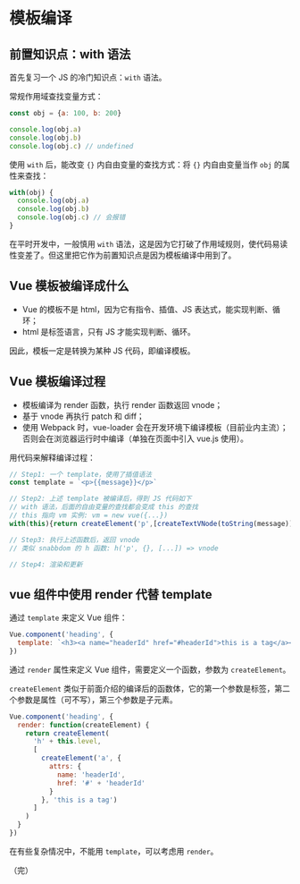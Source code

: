 # 模板编译

## 前置知识点：with 语法

首先复习一个 JS 的冷门知识点：`with` 语法。

常规作用域查找变量方式：

```javascript
const obj = {a: 100, b: 200}

console.log(obj.a)
console.log(obj.b)
console.log(obj.c) // undefined
```

使用 `with` 后，能改变 `{}` 内自由变量的查找方式：将 `{}` 内自由变量当作 `obj` 的属性来查找：

```javascript
with(obj) {
  console.log(obj.a)
  console.log(obj.b)
  console.log(obj.c) // 会报错
}
```

在平时开发中，一般慎用 `with` 语法，这是因为它打破了作用域规则，使代码易读性变差了。但这里把它作为前置知识点是因为模板编译中用到了。

## Vue 模板被编译成什么

* Vue 的模板不是 html，因为它有指令、插值、JS 表达式，能实现判断、循环；
* html 是标签语言，只有 JS 才能实现判断、循环。

因此，模板一定是转换为某种 JS 代码，即编译模板。

## Vue 模板编译过程

* 模板编译为 render 函数，执行 render 函数返回 vnode；
* 基于 vnode 再执行 patch 和 diff；
* 使用 Webpack 时，vue-loader 会在开发环境下编译模板（目前业内主流）；否则会在浏览器运行时中编译（单独在页面中引入 vue.js 使用）。

用代码来解释编译过程：

```javascript
// Step1: 一个 template，使用了插值语法
const template = `<p>{{message}}</p>`

// Step2: 上述 template 被编译后，得到 JS 代码如下
// with 语法，后面的自由变量的查找都会变成 this 的查找
// this 指向 vm 实例: vm = new vue({...})
with(this){return createElement('p',[createTextVNode(toString(message))])}

// Step3: 执行上述函数后，返回 vnode
// 类似 snabbdom 的 h 函数: h('p', {}, [...]) => vnode

// Step4: 渲染和更新
```

## vue 组件中使用 render 代替 template

通过 `template` 来定义 Vue 组件：

```javascript
Vue.component('heading', {
  template: `<h3><a name="headerId" href="#headerId">this is a tag</a></h3>`
})
```

通过 `render` 属性来定义 Vue 组件，需要定义一个函数，参数为 `createElement`。

`createElement` 类似于前面介绍的编译后的函数体，它的第一个参数是标签，第二个参数是属性（可不写），第三个参数是子元素。

```javascript
Vue.component('heading', {
  render: function(createElement) {
    return createElement(
      'h' + this.level,
      [
        createElement('a', {
          attrs: {
            name: 'headerId',
            href: '#' + 'headerId'
          }
        }, 'this is a tag')
      ]
    )
  }
})
```

在有些复杂情况中，不能用 `template`，可以考虑用 `render`。

（完）
